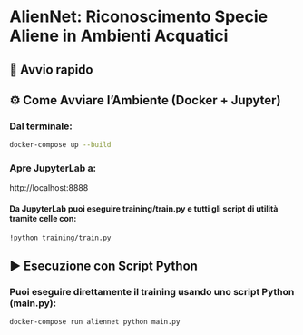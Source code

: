 # AlienNet: Riconoscimento Specie Aliene in Ambienti Acquatici

## 🚀 Avvio rapido


## ⚙️ Come Avviare l’Ambiente (Docker + Jupyter)
### Dal terminale:

```bash
docker-compose up --build
```

### Apre JupyterLab a:
http://localhost:8888

#### Da JupyterLab puoi eseguire training/train.py e tutti gli script di utilità tramite celle con:
```bash 
!python training/train.py
```

## ▶️ Esecuzione con Script Python
### Puoi eseguire direttamente il training usando uno script Python (main.py):
```bash 
docker-compose run aliennet python main.py
```

